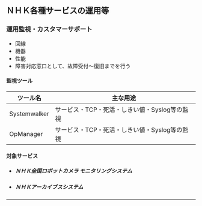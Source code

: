 
<!-- # 職務経歴書 -->


## ＮＨＫ各種サービスの運用等

### 運用監視・カスタマーサポート

- 回線
- 機器
- 性能
- 障害対応窓口として、故障受付〜復旧までを行う


<!--
### カスタマーサポート

- 障害対応窓口として、故障受付〜復旧までを行う
 -->

#### 監視ツール

ツール名  | 主な用途
--|---
Systemwalker  | サービス・TCP・死活・しきい値・Syslog等の監視
OpManager  | サービス・TCP・死活・しきい値・Syslog等の監視


#### 対象サービス

- ##### ＮＨＫ全国ロボットカメラ モニタリングシステム
- ##### ＮＨＫアーカイブスシステム



<!--
災害・減災用に、全国に約５００ヶ所設置
ロボットカメラ映像を常時接続のＡＤＳＬ回線や光回線を使用し、ＭＰＥＧストリーミングデータとして収集するシステム
リアルタイムでのモニタリング、収集したストリーミング映像を12時間分蓄積、過去の映像視聴も可能
 -->





---

<!--
全国422か所のロボットカメラ映像を常時接続のＡＤＳＬ回線や光回線を使用し、ＭＰＥＧストリーミングデータとして収集するシステムです。リアルタイムモニターだけではなく、収集したストリーミング映像を12時間分蓄積しており、過去の映像も視聴することが可能です。

アクセス回線
放送局：光ファイバー，AＤＳＬ回線
情報カメラ：ＡDSL回線
放送センター：IPネットワーク専用線
-->








<!--
概要
NHKが保有している映像・音源などについて、その時代を映し出した様々な記録を後世の代まで広く伝えていこうということで開設された。NHKのテレビ・ラジオ番組等の膨大な量の映像・音声素材を収蔵している。埼玉県との共同運営による「番組公開ライブラリー」が併設されている。ここでは60万本以上あるNHK製作のドキュメンタリー、ドラマ、歌番組などの映像・音声素材から、権利関係の処理を済ませた約6000本、および埼玉県が所有する映像素材を、自由に視聴することが可能である。また、人形劇の人形、各種の放送用ビデオテープなど放送に関連した資料の展示が行われている。この施設は、放送と通信の融合に関わる要所として、「成長力失ったNHKがすがる救世主」（日経ビジネスオンライン版 2006年4月10日掲載）と題した記事で注目されている。

全国のNHK各局と光ファイバー専用線によるIPで結ばれており、制作現場がアーカイブスのライブラリーをPC端末で検索・発注し、発注に応じて所蔵する素材テープを施設内の専用機材で再生しながら放送局へ伝送し、受け手側の専用機材が自動的に録画することで複製テープを作成される流れで、番組制作へ活用できるようになっている。この方法の確立により、素材テープを放送局まで配送する手間と貴重な素材テープの紛失を抑止することが可能になった。

NHKの映像ライブラリーは、日本各地の放送局など52箇所（NHKアーカイブス併設を除く）でも「NHK番組公開ライブラリー」としてオンラインで視聴することができる（こちらの再生素材は、後で開始されたNHKオンデマンドと同じく、動画データ化された素材をサーバで配信している）。

-->
